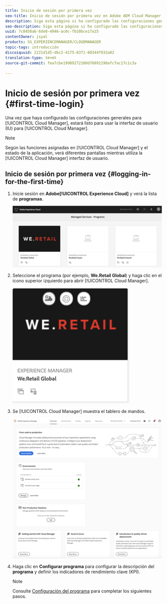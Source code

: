 ```yaml
---
title: Inicio de sesión por primera vez
seo-title: Inicio de sesión por primera vez en Adobe AEM Cloud Manager
description: Siga esta página si ha configurado las configuraciones generales y está listo para usar Cloud Manager por primera vez.
seo-description: Siga esta página si ha configurado las configuraciones generales y está listo para usar Adobe AEM Cloud Manager por primera vez.
uuid: 7c8458a6-6de8-4946-ac0c-fb10bce17a15
contentOwner: jsyal
products: SG_EXPERIENCEMANAGER/CLOUDMANAGER
topic-tags: introducción
discoiquuid: 2221d1d5-dbc2-4175-8371-60344f932a82
translation-type: tm+mt
source-git-commit: fea7cbe19989272100d76092198afcfac17c1c3a

---
```



# Inicio de sesión por primera vez {#first-time-login}

Una vez que haya configurado las configuraciones generales para [!UICONTROL Cloud Manager], estará listo para usar la interfaz de usuario (IU) para [!UICONTROL Cloud Manager].

>[!NOTE]
>
>Según las funciones asignadas en [!UICONTROL Cloud Manager] y el estado de la aplicación, verá diferentes pantallas mientras utiliza la [!UICONTROL Cloud Manager] interfaz de usuario.

## Inicio de sesión por primera vez {#logging-in-for-the-first-time}

1. Inicie sesión en **Adobe[!UICONTROL Experience Cloud]** y verá la lista de **programas**.

   ![](assets/screen_shot_2018-06-04at120643pm.png)

1. Seleccione el programa (por ejemplo, **We.Retail Global**) y haga clic en el icono superior izquierdo para abrir [!UICONTROL Cloud Manager].

   ![](assets/screen_shot_2018-06-04at12611pm.png)

1. Se [!UICONTROL Cloud Manager] muestra el tablero de mandos.

   ![](assets/FirstLogin1.png)

1. Haga clic en **Configurar programa** para configurar la descripción del **programa** y definir los indicadores de rendimiento clave (KPI).

   >[!NOTE]
   >
   >Consulte [Configuración del programa](https://helpx.adobe.com/experience-manager/cloud-manager/using/setting-up-program.html) para completar los siguientes pasos.